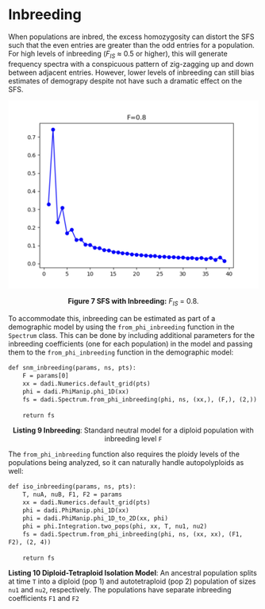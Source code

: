 # Inbreeding

When populations are inbred, the excess homozygosity can distort the SFS such that the even entries are greater than the odd entries for a population. For high levels of inbreeding (*F<sub>IS</sub>* ≈ 0.5 or higher), this will generate frequency spectra with a conspicuous pattern of zig-zagging up and down between adjacent entries. However, lower levels of inbreeding can still bias estimates of demograpy despite not have such a dramatic effect on the SFS.

![Inbred SFS example](InbreedingSFS.png)

<p align="center"><strong>Figure 7 SFS with Inbreeding:</strong> <i>F<sub><i>IS</i></sub></i> = 0.8.</p>

To accommodate this, inbreeding can be estimated as part of a demographic model by using the `from_phi_inbreeding` function in the `Spectrum` class. This can be done by including additional parameters for the inbreeding coefficients (one for each population) in the model and passing them to the `from_phi_inbreeding` function in the demographic model:

	def snm_inbreeding(params, ns, pts):
		F = params[0]
		xx = dadi.Numerics.default_grid(pts)
		phi = dadi.PhiManip.phi_1D(xx)
		fs = dadi.Spectrum.from_phi_inbreeding(phi, ns, (xx,), (F,), (2,))

		return fs

<p align="center"><strong>Listing 9 Inbreeding</strong>: Standard neutral model for a diploid population with inbreeding level <code>F</code></p>

The `from_phi_inbreeding` function also requires the ploidy levels of the populations being analyzed, so it can naturally handle autopolyploids as well:

	def iso_inbreeding(params, ns, pts):
		T, nuA, nuB, F1, F2 = params
		xx = dadi.Numerics.default_grid(pts)
		phi = dadi.PhiManip.phi_1D(xx)
		phi = dadi.PhiManip.phi_1D_to_2D(xx, phi)
		phi = phi.Integration.two_pops(phi, xx, T, nu1, nu2)
		fs = dadi.Spectrum.from_phi_inbreeding(phi, ns, (xx, xx), (F1, F2), (2, 4))

		return fs

<p><strong>Listing 10 Diploid-Tetraploid Isolation Model</strong>: An ancestral population splits at time <code>T</code> into a diploid (pop 1) and autotetraploid (pop 2) population of sizes <code>nu1</code> and <code>nu2</code>, respectively. The populations have separate inbreeding coefficients <code>F1</code> and <code>F2</code></p>
